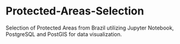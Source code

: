 # Protected-Areas-Selection

Selection of Protected Areas from Brazil utilizing Jupyter Notebook, PostgreSQL and PostGIS for data visualization.
